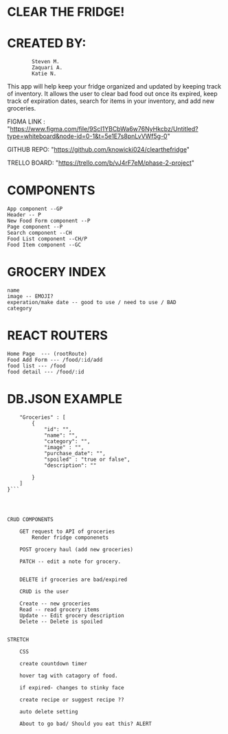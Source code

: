# CLEAR THE FRIDGE!

# CREATED BY: 
            Steven M.
            Zaquari A.
            Katie N.

This app will help keep your fridge organized and updated by keeping track of inventory. It allows the user to clear bad food out once its expired, keep track of expiration dates, search for items in your inventory, and add new groceries. 

FIGMA LINK : "https://www.figma.com/file/9ScI1YBCbWa6w76NyHkcbz/Untitled?type=whiteboard&node-id=0-1&t=5e1E7s8pnLvVWf5g-0"

GITHUB REPO: "https://github.com/knowicki024/clearthefridge"

TRELLO BOARD: "https://trello.com/b/vJ4rF7eM/phase-2-project"

# COMPONENTS

    App component --GP
    Header -- P 
    New Food Form component --P
    Page component --P 
    Search component --CH
    Food List component --CH/P
    Food Item component --GC

# GROCERY INDEX
    name 
    image -- EMOJI? 
    experation/make date -- good to use / need to use / BAD 
    category 

# REACT ROUTERS 

    Home Page  --- (rootRoute)
    Food Add Form --- /food/:id/add 
    food list --- /food
    food detail --- /food/:id

# DB.JSON EXAMPLE 
```{
    "Groceries" : [
        {
            "id": "",
            "name": "",
            "category": "",
            "image" : "",
            "purchase_date": "",
            "spoiled" : "true or false", 
            "description": ""

        }
    ]
}``` 




CRUD COMPONENTS

    GET request to API of groceries 
        Render fridge componenets 

    POST grocery haul (add new groceries)

    PATCH -- edit a note for grocery. 
            

    DELETE if groceries are bad/expired 

    CRUD is the user 

    Create -- new groceries 
    Read -- read grocery items
    Update -- Edit grocery description 
    Delete -- Delete is spoiled 


STRETCH

    CSS

    create countdown timer

    hover tag with catagory of food. 

    if expired- changes to stinky face 

    create recipe or suggest recipe ?? 

    auto delete setting 

    About to go bad/ Should you eat this? ALERT 